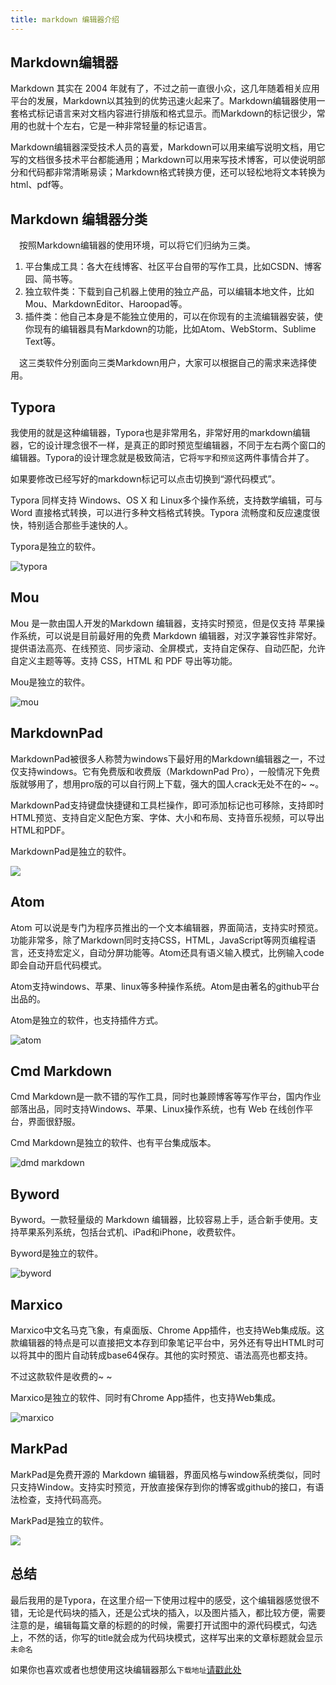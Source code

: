 ```yaml
---
title: markdown 编辑器介绍
---
```


## **Markdown编辑器**

Markdown 其实在 2004 年就有了，不过之前一直很小众，这几年随着相关应用平台的发展，Markdown以其独到的优势迅速火起来了。Markdown编辑器使用一套格式标记语言来对文档内容进行排版和格式显示。而Markdown的标记很少，常用的也就十个左右，它是一种非常轻量的标记语言。

Markdown编辑器深受技术人员的喜爱，Markdown可以用来编写说明文档，用它写的文档很多技术平台都能通用；Markdown可以用来写技术博客，可以使说明部分和代码都非常清晰易读；Markdown格式转换方便，还可以轻松地将文本转换为 html、pdf等。

## Markdown 编辑器分类

　按照Markdown编辑器的使用环境，可以将它们归纳为三类。

1. 平台集成工具：各大在线博客、社区平台自带的写作工具，比如CSDN、博客园、简书等。
2. 独立软件类：下载到自己机器上使用的独立产品，可以编辑本地文件，比如Mou、MarkdownEditor、Haroopad等。
3. 插件类：他自己本身是不能独立使用的，可以在你现有的主流编辑器安装，使你现有的编辑器具有Markdown的功能，比如Atom、WebStorm、Sublime Text等。

　这三类软件分别面向三类Markdown用户，大家可以根据自己的需求来选择使用。





## Typora

我使用的就是这种编辑器，Typora也是非常用名，非常好用的markdown编辑器，它的设计理念很不一样，是真正的即时预览型编辑器，不同于左右两个窗口的编辑器。Typora的设计理念就是极致简洁，它将`写字`和`预览`这两件事情合并了。

如果要修改已经写好的markdown标记可以点击切换到“源代码模式”。

Typora 同样支持 Windows、OS X 和 Linux多个操作系统，支持数学编辑，可与 Word 直接格式转换，可以进行多种文档格式转换。Typora 流畅度和反应速度很快，特别适合那些手速快的人。

Typora是独立的软件。

![typora](https://img-blog.csdnimg.cn/20190914004721873.png?x-oss-process=image/watermark,type_ZmFuZ3poZW5naGVpdGk,shadow_10,text_aHR0cHM6Ly9ibG9nLmNzZG4ubmV0L2RhdmlkaHpx,size_16,color_FFFFFF,t_70)

## Mou

Mou 是一款由国人开发的Markdown 编辑器，支持实时预览，但是仅支持 苹果操作系统，可以说是目前最好用的免费 Markdown 编辑器，对汉字兼容性非常好。提供语法高亮、在线预览、同步滚动、全屏模式，支持自定保存、自动匹配，允许自定义主题等等。支持 CSS，HTML 和 PDF 导出等功能。

Mou是独立的软件。

![mou](https://img-blog.csdnimg.cn/20190914004721844.png?x-oss-process=image/watermark,type_ZmFuZ3poZW5naGVpdGk,shadow_10,text_aHR0cHM6Ly9ibG9nLmNzZG4ubmV0L2RhdmlkaHpx,size_16,color_FFFFFF,t_70)

## MarkdownPad

MarkdownPad被很多人称赞为windows下最好用的Markdown编辑器之一，不过仅支持windows。它有免费版和收费版（MarkdownPad Pro），一般情况下免费版就够用了，想用pro版的可以自行网上下载，强大的国人crack无处不在的~ ~。

MarkdownPad支持键盘快捷键和工具栏操作，即可添加标记也可移除，支持即时HTML预览、支持自定义配色方案、字体、大小和布局、支持音乐视频，可以导出HTML和PDF。

MarkdownPad是独立的软件。

![](https://imgconvert.csdnimg.cn/aHR0cDovL21hcmtkb3ducGFkLmNvbS9pbWcvbWFya2Rvd25wYWQyLnBuZw?x-oss-process=image/format,png)

## Atom

Atom 可以说是专门为程序员推出的一个文本编辑器，界面简洁，支持实时预览。功能非常多，除了Markdown同时支持CSS，HTML，JavaScript等网页编程语言，还支持宏定义，自动分屏功能等。Atom还具有语义输入模式，比例输入code即会自动开启代码模式。

Atom支持windows、苹果、linux等多种操作系统。Atom是由著名的github平台出品的。

Atom是独立的软件，也支持插件方式。

![atom](https://imgconvert.csdnimg.cn/aHR0cHM6Ly90aW1nc2EuYmFpZHUuY29tL3RpbWc_aW1hZ2UmcXVhbGl0eT04MCZzaXplPWI5OTk5XzEwMDAwJnNlYz0xNTY4OTgzNDI1JmRpPWI1ZmI3OTUxODBhYWM3OTY0ZDM4ZmMxNDk5NWM0OGFlJmltZ3R5cGU9anBnJmVyPTEmc3JjPWh0dHAlM0ElMkYlMkZpbWcuOTU1My5jb20lMkZ1cGxvYWQlMkYyMDE1JTJGMDQyMiUyRjIwMTUwNDIyMDQ0NTAyNDc3LmpwZw?x-oss-process=image/format,png)

## Cmd Markdown

Cmd Markdown是一款不错的写作工具，同时也兼顾博客等写作平台，国内作业部落出品，同时支持Windows、苹果、Linux操作系统，也有 Web 在线创作平台，界面很舒服。

Cmd Markdown是独立的软件、也有平台集成版本。

![dmd markdown](https://img-blog.csdnimg.cn/20190914004721916.png?x-oss-process=image/watermark,type_ZmFuZ3poZW5naGVpdGk,shadow_10,text_aHR0cHM6Ly9ibG9nLmNzZG4ubmV0L2RhdmlkaHpx,size_16,color_FFFFFF,t_70)

## Byword

Byword。一款轻量级的 Markdown 编辑器，比较容易上手，适合新手使用。支持苹果系列系统，包括台式机、iPad和iPhone，收费软件。

Byword是独立的软件。

![byword](https://img-blog.csdnimg.cn/20190914004722257.png?x-oss-process=image/watermark,type_ZmFuZ3poZW5naGVpdGk,shadow_10,text_aHR0cHM6Ly9ibG9nLmNzZG4ubmV0L2RhdmlkaHpx,size_16,color_FFFFFF,t_70)

## Marxico

Marxico中文名马克飞象，有桌面版、Chrome App插件，也支持Web集成版。这款编辑器的特点是可以直接把文本存到印象笔记平台中，另外还有导出HTML时可以将其中的图片自动转成base64保存。其他的实时预览、语法高亮也都支持。

不过这款软件是收费的~ ~

Marxico是独立的软件、同时有Chrome App插件，也支持Web集成。

![marxico](https://img-blog.csdnimg.cn/2019091400472285.png?x-oss-process=image/watermark,type_ZmFuZ3poZW5naGVpdGk,shadow_10,text_aHR0cHM6Ly9ibG9nLmNzZG4ubmV0L2RhdmlkaHpx,size_16,color_FFFFFF,t_70)

## MarkPad

MarkPad是免费开源的 Markdown 编辑器，界面风格与window系统类似，同时只支持Window。支持实时预览，开放直接保存到你的博客或github的接口，有语法检查，支持代码高亮。

MarkPad是独立的软件。

![](https://img-blog.csdnimg.cn/20190914004722199.png?x-oss-process=image/watermark,type_ZmFuZ3poZW5naGVpdGk,shadow_10,text_aHR0cHM6Ly9ibG9nLmNzZG4ubmV0L2RhdmlkaHpx,size_16,color_FFFFFF,t_70)

## 总结

最后我用的是Typora，在这里介绍一下使用过程中的感受，这个编辑器感觉很不错，无论是代码块的插入，还是公式块的插入，以及图片插入，都比较方便，需要注意的是，编辑每篇文章的标题的的时候，需要打开试图中的源代码模式，勾选上，不然的话，你写的title就会成为代码块模式，这样写出来的文章标题就会显示`未命名`

如果你也喜欢或者也想使用这块编辑器那么`下载地址`[请戳此处](https://www.typora.io/)

